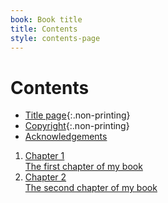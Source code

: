 ```yaml
---
book: Book title
title: Contents
style: contents-page
---
```


# Contents

*	[Title page](0-1-titlepage.html){:.non-printing}
*	[Copyright](0-2-copyright.html){:.non-printing}
*	[Acknowledgements](0-4-acknowledgements.html)

1.	[Chapter 1  
	The first chapter of my book](1.html)
2.	[Chapter 2  
	The second chapter of my book](2.html)
